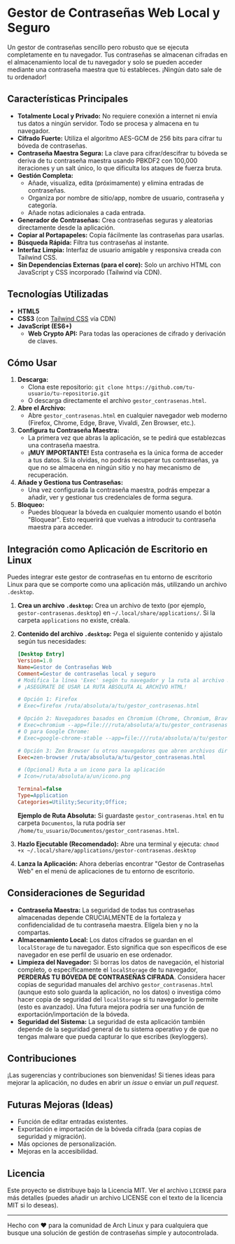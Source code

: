 # Gestor de Contraseñas Web Local y Seguro

Un gestor de contraseñas sencillo pero robusto que se ejecuta completamente en tu navegador. Tus contraseñas se almacenan cifradas en el almacenamiento local de tu navegador y solo se pueden acceder mediante una contraseña maestra que tú estableces. ¡Ningún dato sale de tu ordenador!

## Características Principales

* **Totalmente Local y Privado:** No requiere conexión a internet ni envía tus datos a ningún servidor. Todo se procesa y almacena en tu navegador.
* **Cifrado Fuerte:** Utiliza el algoritmo AES-GCM de 256 bits para cifrar tu bóveda de contraseñas.
* **Contraseña Maestra Segura:** La clave para cifrar/descifrar tu bóveda se deriva de tu contraseña maestra usando PBKDF2 con 100,000 iteraciones y un salt único, lo que dificulta los ataques de fuerza bruta.
* **Gestión Completa:**
    * Añade, visualiza, edita (próximamente) y elimina entradas de contraseñas.
    * Organiza por nombre de sitio/app, nombre de usuario, contraseña y categoría.
    * Añade notas adicionales a cada entrada.
* **Generador de Contraseñas:** Crea contraseñas seguras y aleatorias directamente desde la aplicación.
* **Copiar al Portapapeles:** Copia fácilmente las contraseñas para usarlas.
* **Búsqueda Rápida:** Filtra tus contraseñas al instante.
* **Interfaz Limpia:** Interfaz de usuario amigable y responsiva creada con Tailwind CSS.
* **Sin Dependencias Externas (para el core):** Solo un archivo HTML con JavaScript y CSS incorporado (Tailwind vía CDN).

## Tecnologías Utilizadas

* **HTML5**
* **CSS3** (con [Tailwind CSS](https://tailwindcss.com/) vía CDN)
* **JavaScript (ES6+)**
    * **Web Crypto API:** Para todas las operaciones de cifrado y derivación de claves.

## Cómo Usar

1.  **Descarga:**
    * Clona este repositorio: `git clone https://github.com/tu-usuario/tu-repositorio.git`
    * O descarga directamente el archivo `gestor_contrasenas.html`.
2.  **Abre el Archivo:**
    * Abre `gestor_contrasenas.html` en cualquier navegador web moderno (Firefox, Chrome, Edge, Brave, Vivaldi, Zen Browser, etc.).
3.  **Configura tu Contraseña Maestra:**
    * La primera vez que abras la aplicación, se te pedirá que establezcas una contraseña maestra.
    * **¡MUY IMPORTANTE!** Esta contraseña es la única forma de acceder a tus datos. Si la olvidas, no podrás recuperar tus contraseñas, ya que no se almacena en ningún sitio y no hay mecanismo de recuperación.
4.  **Añade y Gestiona tus Contraseñas:**
    * Una vez configurada la contraseña maestra, podrás empezar a añadir, ver y gestionar tus credenciales de forma segura.
5.  **Bloqueo:**
    * Puedes bloquear la bóveda en cualquier momento usando el botón "Bloquear". Esto requerirá que vuelvas a introducir tu contraseña maestra para acceder.

## Integración como Aplicación de Escritorio en Linux

Puedes integrar este gestor de contraseñas en tu entorno de escritorio Linux para que se comporte como una aplicación más, utilizando un archivo `.desktop`.

1.  **Crea un archivo `.desktop`:**
    Crea un archivo de texto (por ejemplo, `gestor-contrasenas.desktop`) en `~/.local/share/applications/`. Si la carpeta `applications` no existe, créala.

2.  **Contenido del archivo `.desktop`:**
    Pega el siguiente contenido y ajústalo según tus necesidades:

    ```ini
    [Desktop Entry]
    Version=1.0
    Name=Gestor de Contraseñas Web
    Comment=Gestor de contraseñas local y seguro
    # Modifica la línea 'Exec' según tu navegador y la ruta al archivo HTML
    # ¡ASEGÚRATE DE USAR LA RUTA ABSOLUTA AL ARCHIVO HTML!

    # Opción 1: Firefox
    # Exec=firefox /ruta/absoluta/a/tu/gestor_contrasenas.html

    # Opción 2: Navegadores basados en Chromium (Chrome, Chromium, Brave, Vivaldi, Edge) en modo aplicación
    # Exec=chromium --app=file:///ruta/absoluta/a/tu/gestor_contrasenas.html
    # O para Google Chrome:
    # Exec=google-chrome-stable --app=file:///ruta/absoluta/a/tu/gestor_contrasenas.html

    # Opción 3: Zen Browser (u otros navegadores que abren archivos directamente)
    Exec=zen-browser /ruta/absoluta/a/tu/gestor_contrasenas.html

    # (Opcional) Ruta a un icono para la aplicación
    # Icon=/ruta/absoluta/a/un/icono.png

    Terminal=false
    Type=Application
    Categories=Utility;Security;Office;
    ```

    **Ejemplo de Ruta Absoluta:** Si guardaste `gestor_contrasenas.html` en tu carpeta `Documentos`, la ruta podría ser `/home/tu_usuario/Documentos/gestor_contrasenas.html`.

3.  **Hazlo Ejecutable (Recomendado):**
    Abre una terminal y ejecuta: `chmod +x ~/.local/share/applications/gestor-contrasenas.desktop`

4.  **Lanza la Aplicación:**
    Ahora deberías encontrar "Gestor de Contraseñas Web" en el menú de aplicaciones de tu entorno de escritorio.

## Consideraciones de Seguridad

* **Contraseña Maestra:** La seguridad de todas tus contraseñas almacenadas depende CRUCIALMENTE de la fortaleza y confidencialidad de tu contraseña maestra. Elígela bien y no la compartas.
* **Almacenamiento Local:** Los datos cifrados se guardan en el `localStorage` de tu navegador. Esto significa que son específicos de ese navegador en ese perfil de usuario en ese ordenador.
* **Limpieza del Navegador:** Si borras los datos de navegación, el historial completo, o específicamente el `localStorage` de tu navegador, **PERDERÁS TU BÓVEDA DE CONTRASEÑAS CIFRADA**. Considera hacer copias de seguridad manuales del archivo `gestor_contrasenas.html` (aunque esto solo guarda la aplicación, no los datos) o investiga cómo hacer copia de seguridad del `localStorage` si tu navegador lo permite (esto es avanzado). Una futura mejora podría ser una función de exportación/importación de la bóveda.
* **Seguridad del Sistema:** La seguridad de esta aplicación también depende de la seguridad general de tu sistema operativo y de que no tengas malware que pueda capturar lo que escribes (keyloggers).

## Contribuciones

¡Las sugerencias y contribuciones son bienvenidas! Si tienes ideas para mejorar la aplicación, no dudes en abrir un *issue* o enviar un *pull request*.

## Futuras Mejoras (Ideas)

* Función de editar entradas existentes.
* Exportación e importación de la bóveda cifrada (para copias de seguridad y migración).
* Más opciones de personalización.
* Mejoras en la accesibilidad.

## Licencia

Este proyecto se distribuye bajo la Licencia MIT. Ver el archivo `LICENSE` para más detalles (puedes añadir un archivo LICENSE con el texto de la licencia MIT si lo deseas).

---

Hecho con ❤️ para la comunidad de Arch Linux y para cualquiera que busque una solución de gestión de contraseñas simple y autocontrolada.

